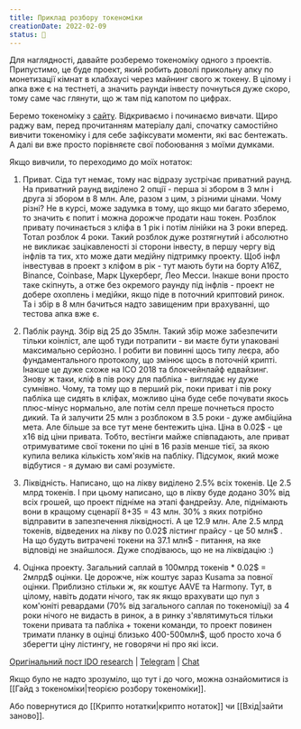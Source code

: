 ```yaml
---
title: Приклад розбору токеноміки
creationDate: 2022-02-09
status: 🌲
---
```

Для наглядності, давайте розберемо токеноміку одного з проектів. Припустимо, це буде проект, який робить доволі прикольну апку по монетизації кімнат в клабхаусі через майнинг свого ж токену. В цілому і апка вже є на тестнеті, а значить раунди інвесту почнуться дуже скоро, тому саме час глянути, що ж там під капотом по цифрах. 

Беремо токеноміку з [сайту](https://decibelcoin.com/token-economics). Відкриваємо і починаємо вивчати. Щиро раджу вам, перед прочитанням матеріалу далі, спочатку самостійно вивчити токеноміку і для себе зафіксувати моменти, які вас бентежать. А далі ви вже просто порівняєте свої побоювання з моїми думками.

Якщо вивчили, то переходимо до моїх нотаток:
1. Приват. Сіда тут немає, тому нас відразу зустрічає приватний раунд. На приватний раунд виділено 2 опції - перша зі збором в 3 млн і друга зі збором в 8 млн. Але, разом з цим, з різними цінами. Чому різні? Не в курсі, може задумка в тому, що якщо ми багато зберемо, то значить є попит і можна дорожче продати наш токен. Розблок привату починається з кліфа в 1 рік і потім лінійки на 3 роки вперед. Тотал розблок 4 роки. Такий розблок дуже розтягнутий і абсолютно не викликає зацікавленості зі сторони інвесту, в першу чергу від інфлів та тих, хто може дати медійну підтримку проекту. Щоб інфл інвестував в проект з кліфом в рік - тут мають бути на борту A16Z, Binance, Coinbase, Марк Цукерберг, Лео Месси. Інакше вони просто таке скіпнуть, а отже без окремого раунду під інфлів - проект не добере охоплень і медійки, якщо піде в поточний криптовий ринок. Та і збір в 8 млн бачиться надто завищеним при врахуванні, що тестова апка вже є.  

2. Паблік раунд. Збір від 25 до 35млн. Такий збір може забезпечити тільки коінліст, але щоб туди потрапити - ви маєте бути упаковані максимально серйозно. І робити ви повинні щось типу леєра, або фундаментального протоколу, що змінює щось в поточній крипті. Інакше це дуже схоже на ICO 2018 та блокчейнлайф едвайзинг. Знову ж таки, кліф в пів року для пабліка - виглядає ну дуже сумнівно. Чому, та тому що в перший рік, поки приват і пів року пабліка ще сидять в кліфах, можливо ціна буде себе почувати якось плюс-мінус нормально, але потім селл преше почнеться просто дикий. Та й залучити 25 млн з розблоком в 3.5 роки - дуже амбіційна мета. Але більше за все тут мене бентежить ціна. Ціна в 0.02$ - це х16 від ціни привата. Тобто, вестінги майже співпадають, але приват отримуватиме свої токени по ціні в 16 разів менше тієї, за якою купила велика кількість хом'яків на пабліку. Підсумок, який може відбутися - я думаю ви самі розумієте.

3. Ліквідність. Написано, що на лікву виділено 2.5% всіх токенів. Це 2.5 млрд токенів. І при цьому написано, що в лікву буде додано 30% від всіх грошей, що проект підніме на этапі фандрейзу. Але, піднімають вони в кращому сценарії 8+35 = 43 млн. 30% з яких потрібно відправити в запезпечення ліквідності. А це 12.9 млн. Але 2.5 млрд токенів, відведених на лікву по 0.02$ лістинг прайсу - це 50 млн$ . На що будуть витрачені токени на 37.1 млн$ - питання, на яке відповіді не знайшлося. Дуже сподіваюсь, що не на ліквідацію :)

4. Оцінка проекту. Загальний саплай в 100млрд токенів * 0.02$ = 2млрд$ оцінки. Це дорожче, ніж коштує зараз Kusama за повної оцінки. Приблизно стільки ж, як коштує AAVE та Harmony. Тут, в цілому, навіть додати нічого, так як якщо врахувати що пул з ком'юніті ревардами (70% від загального саплая по токеноміці) за 4 роки нічого не видасть в ринок, а в ринку з'являтимуться тільки токени привата та пабліка + токени команди, то проект повинен тримати планку в оцінці близько 400-500млн$, щоб просто хоча б зберегти ціну лістингу, не говорячи ні про які ікси.

[Оригінальний пост IDO research](https://t.me/idoresearch/1095) | [Telegram](https://t.me/idoresearch) | [Chat](https://t.me/IDOresearch_chat)

Якщо було не надто зрозуміло, що тут і до чого, можна ознайомитися із [[Гайд з токеноміки|теорією розбору токеноміки]].

Або повернутися до [[Крипто нотатки|крипто нотаток]] чи [[Вхід|зайти заново]].

